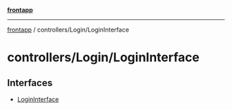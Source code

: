 [**frontapp**](../../../README.md)

***

[frontapp](../../../README.md) / controllers/Login/LoginInterface

# controllers/Login/LoginInterface

## Interfaces

- [LoginInterface](interfaces/LoginInterface.md)
